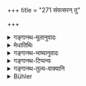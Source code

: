 +++
title = "271 संवत्सरन् तु"

+++

<details><summary>गङ्गानथ-मूलानुवादः</summary>

For one year by cow’s milk and milk-preparations; and by the meat of old goat there is satisfaction lasting for twelve years.—(271)
</details>

<details><summary>मेधातिथिः</summary>

श्रुतानुमितयोः श्रुतसंबन्धस्य बलीयस्त्वात्, "गव्येन पयसा" इति संबन्धः, न मांसेन प्राकरणिकेन । <u>अन्ये</u> तु **च**शब्दं समुच्चयार्थीयं पठित्वा व्याख्यानयन्ति- मांसेन गव्येन पयसा पायसेन वा । पयोविकारः **पायसं** दध्यादि । पयःसंस्कृत ओदनः प्रसिद्धः । **वार्ध्रीणसो** जरच्छागः । एवं हि निगमेषु पठ्यते ।

- त्रिपिबं त्व् इन्द्रियक्षीणं श्वेतं वृद्धम् अजापितम् ।

- वार्ध्रीणसं तु तं प्राहुर् याज्ञिकाः पितृकर्मणि ॥

पिबतो यस्य त्रीणि जलं स्पृशन्ति कर्णौ जिह्वा च, स त्रिभिः पिबतीति त्रिपिबः । यत् तु शङ्खेन गोमांसभक्षणे प्रायश्चित्तम् आम्नातं तन् मधुपर्काष्टकाश्राद्धेभ्यो ऽन्यत्र ज्ञेयम् ॥ ३.२६१ ॥
</details>

<details><summary>गङ्गानथ-भाष्यानुवादः</summary>

As between direct and indirect connection, the former being more authoritative, we construe ‘*gavyena’—‘cow’s*’—with ‘*payasā*,’ ‘milk and not with ‘*māṃsa*,’ ‘meat,’ which forms the subject-matter of the context.

Others, however, explain the particle ‘*ca*’ as having a cumulative force, and then explain the passage to mean, ‘meat of the cow, and milk or milk-rice.’

‘*Pāyasa*,’ ‘*milk-preparations*,’ stands for curds and such things, as also rice cooked in milk.

‘*Vārdhrīṇasa*’—is *old goat*. The scriptures describe it as follows s—‘Drinking with three, devoid of sense-virility and white,—such a goat has been called *Vārdhriṇasa* by persons learned in sacrifices, in connection with sacrificial rituals.’ That goat is called ‘drinking with three’ who wets his tongue and two ears, while drinking water.

The Expiatory Rite that Śaṅkha has prescribed in connection with the eating of beef, should be understood to apply to eating apart from the ‘*Madhuparka*’ offering and from the ‘*Aṣṭakā’ Śrāddhas*.—(271)
</details>

<details><summary>गङ्गानथ-टिप्पन्यः</summary>

‘*Vārdhrīṇasa*’—‘An old goat, white and with long ears reaching the
water at the time of drinking’ (Medhātithi, Govindarāja, Kullūka and
Rāghavānanda);—‘a black-necked, red-headed, white-winged crane’
(Nārāyaṇa).

Both these explanations are noted in *Parāśaramādhava* (Ācāra, p. 706),
where, however, the colour of the goat is mentioned as *red*, not
*white*. The definition of the goat quoted by Medhātithi is here
attributed to *Viṣṇudharmottara*, and that of the crane to the
‘*Nigama*’.

This verse is quoted in *Nirṇayasindhu* (p. 295), which adds the
definition of *Vārdhrīṇasa* as *white*;—and the first half in *Aparārka*
(p. 551), which explains ‘*pāyasa*’ as ‘rice cooked in milk’, and adds
that this milk should be such as is not forbidden.

It is quoted in *Gadādharapaddhati* (Kāla, p. 536), which supplies the
description of the *Vārdhrīṇasa* as given in the *Nigama*—‘(a) The old
goat whose ears and mouth touch the water, who has lost his virility;
(b) the bird which has black neck, red head and white wings’.
</details>

<details><summary>गङ्गानथ-तुल्य-वाक्यानि</summary>

**(verses 3.269-271)  
**

See Comparative notes for [Verse
3.269].
</details>

<details><summary>Bühler</summary>

271	One year with cow-milk and milk-rice; from the flesh of a long-eared white he-goat their satisfaction endures twelve years.
</details>
